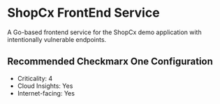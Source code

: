 # ShopCx FrontEnd Service

A Go-based frontend service for the ShopCx demo application with intentionally vulnerable endpoints.

## Recommended Checkmarx One Configuration
- Criticality: 4
- Cloud Insights: Yes
- Internet-facing: Yes
